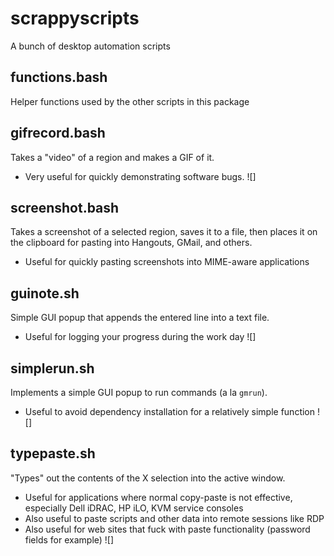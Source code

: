 # scrappyscripts
A bunch of desktop automation scripts

## functions.bash
Helper functions used by the other scripts in this package

## gifrecord.bash
Takes a "video" of a region and makes a GIF of it.
- Very useful for quickly demonstrating software bugs.
![]

## screenshot.bash
Takes a screenshot of a selected region, saves it to a file, then places it on the clipboard
for pasting into Hangouts, GMail, and others.
- Useful for quickly pasting screenshots into MIME-aware applications

## guinote.sh
Simple GUI popup that appends the entered line into a text file.
- Useful for logging your progress during the work day
![]

## simplerun.sh
Implements a simple GUI popup to run commands (a la `gmrun`).
- Useful to avoid dependency installation for a relatively simple function
![]

## typepaste.sh
"Types" out the contents of the X selection into the active window.
- Useful for applications where normal copy-paste is not effective, especially Dell iDRAC, HP iLO, KVM service consoles
- Also useful to paste scripts and other data into remote sessions like RDP
- Also useful for web sites that fuck with paste functionality (password fields for example)
![]
